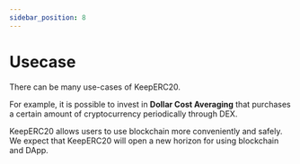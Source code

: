 ```yaml
---
sidebar_position: 8
---
```


# Usecase

There can be many use-cases of KeepERC20.

For example, it is possible to invest in **Dollar Cost Averaging** that purchases a certain amount of cryptocurrency periodically through DEX.

KeepERC20 allows users to use blockchain more conveniently and safely. We expect that KeepERC20 will open a new horizon for using blockchain and DApp.
